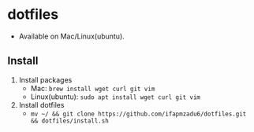 # dotfiles
- Available on Mac/Linux(ubuntu).

## Install
1. Install packages
    -  Mac: `brew install wget curl git vim`
    -  Linux(ubuntu): `sudo apt install wget curl git vim`
2. Install dotfiles
    - `mv ~/ && git clone https://github.com/ifapmzadu6/dotfiles.git && dotfiles/install.sh`

